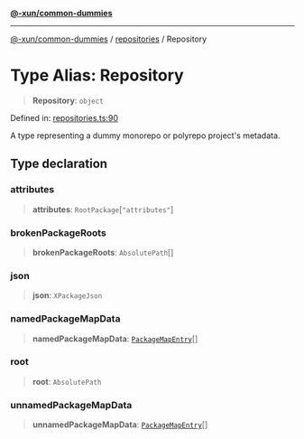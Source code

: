 [**@-xun/common-dummies**](../../README.md)

***

[@-xun/common-dummies](../../README.md) / [repositories](../README.md) / Repository

# Type Alias: Repository

> **Repository**: `object`

Defined in: [repositories.ts:90](https://github.com/Xunnamius/test-utils/blob/039995fa2351ba5c0c6c5e9ddfd8589da9142bad/packages/common-dummies/src/repositories.ts#L90)

A type representing a dummy monorepo or polyrepo project's metadata.

## Type declaration

### attributes

> **attributes**: `RootPackage`\[`"attributes"`\]

### brokenPackageRoots

> **brokenPackageRoots**: `AbsolutePath`[]

### json

> **json**: `XPackageJson`

### namedPackageMapData

> **namedPackageMapData**: [`PackageMapEntry`](PackageMapEntry.md)[]

### root

> **root**: `AbsolutePath`

### unnamedPackageMapData

> **unnamedPackageMapData**: [`PackageMapEntry`](PackageMapEntry.md)[]
